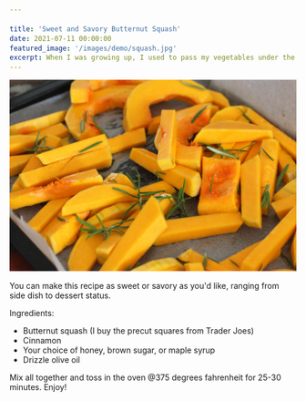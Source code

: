 ```yaml
---

title: 'Sweet and Savory Butternut Squash'
date: 2021-07-11 00:00:00
featured_image: '/images/demo/squash.jpg'
excerpt: When I was growing up, I used to pass my vegetables under the table so my sister could eat them for me (Thanks Haley). If only my parents had known this kid-friendly recipe, I might have made it past 5’2. 
---
```


![](/images/demo/squash.jpg)

You can make this recipe as sweet or savory as you'd like, ranging from side dish to dessert status.

Ingredients:

* Butternut squash (I buy the precut squares from Trader Joes)
* Cinnamon
* Your choice of honey, brown sugar, or maple syrup 
* Drizzle olive oil

Mix all together and toss in the oven @375 degrees fahrenheit for 25-30 minutes. Enjoy!